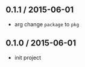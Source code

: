 0.1.1 / 2015-06-01
------------------

- arg change `package` to `pkg`

0.1.0 / 2015-06-01
------------------

- init project
